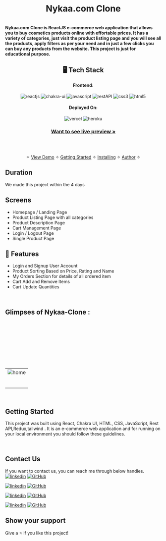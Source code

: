 
<h1 align="center">Nykaa.com Clone</h1>
<br />
<strong>Nykaa.com Clone is ReactJS e-commerce web application that allows you to buy cosmetics products online with effortable prices. It has a variety of categories, just visit the product listing page and you will see all the products, apply filters as per your need and in just a few clicks you can buy any products from the website. This project is just for educational purpose.</strong>

<h2 align="center">🖥️ Tech Stack</h2>


<h4 align="center">Frontend:</h4>

<p align="center">
  <img src="https://img.shields.io/badge/React-20232A?style=for-the-badge&logo=react&logoColor=61DAFB" alt="reactjs" />
  <img src="https://img.shields.io/badge/Chakra%20UI-3bc7bd?style=for-the-badge&logo=chakraui&logoColor=white" alt="chakra-ui" />
  <img src="https://img.shields.io/badge/JavaScript-323330?style=for-the-badge&logo=javascript&logoColor=F7DF1E" alt="javascript" />
  <img src="https://img.shields.io/badge/Rest_API-02303A?style=for-the-badge&logo=react-router&logoColor=white" alt="restAPI" />
  <img src="https://img.shields.io/badge/CSS3-1572B6?style=for-the-badge&logo=css3&logoColor=white" alt="css3" />
  <img src="https://img.shields.io/badge/HTML5-E34F26?style=for-the-badge&logo=html5&logoColor=white" alt="html5" />
</p>


<h4 align="center">Deployed On:</h4>

<p align="center">
  <img src="https://img.shields.io/badge/Netlify-00C7B7?style=for-the-badge&logo=netlify&logoColor=white" alt="vercel" />
  <img src="https://img.shields.io/badge/vercel-430098?style=for-the-badge&logo=vercel&logoColor=white" alt="heroku" />
</p>



<h3 align="center"><a href="https://panachebeauty.netlify.app/"><strong>Want to see live preview »</strong></a></h3>
<br />
<p align="center">
  <br />&#10023;
  <a href="#Demo">View Demo</a> &#10023;
  <a href="#Getting-Started">Getting Started</a> &#10023; 
  <a href="#Install">Installing</a> &#10023;
  <a href="#Contact Us">Author</a> &#10023;
</p>



## Duration 
We made this project within the 4 days
<br />

## Screens 
- Homepage / Landing Page
- Product Listing Page with all categories
- Product Description Page
- Cart Management Page
- Login / Logout Page
- Single Product Page


## 🚀 Features
- Login and Signup User Account
- Product Sorting Based on Price, Rating and Name
- My Orders Section for details of all ordered item
- Cart Add and Remove Items 
- Cart Update Quantities 
<br />


## Glimpses of Nykaa-Clone :
<table>
  <tr>
    <td><img src="https://i.ibb.co/CQk0R2T/nykaa.png"  alt="home" /></td>
  </tr>
  <br/>
  <tr>
    <td><img src="https://i.ibb.co/JCPsB54/nykaa2.png"  alt="" /></td>
  </tr>
  <br/>
  <tr>
    <td><img src="https://i.ibb.co/fNTNsNJ/nykaa3.png"  alt="" /></td>
  </tr>
  <br/>
   <tr>
    <td><img src="https://i.ibb.co/JChmGKf/nykaa4.png"   alt="" /></td>
  </tr>
  <br/>
  <tr>
    <td><img src="https://i.ibb.co/ZWjjmL0/nykaa5.png"  alt="" /></td>
  </tr>
  <br/>
   <tr>
    <td><img src="https://i.ibb.co/RPbBcVp/nykaa6.png"   alt="" /></td>
  </tr>
  <br/>
  <br/>
   <tr>
    <td><img src="https://i.ibb.co/WK7FsMF/nykaa7.png"   alt="" /></td>
  </tr>
  <br/>

</table>

<br />



## Getting Started

This project was built using React, Chakra UI, HTML, CSS, JavaScript, Rest API,Redux,tailwind . It is an e-commerce web application and for running on your local environment you should follow these guidelines.


<br />

## Contact Us

If you want to contact us, you can reach me through below handles. <br />
[![linkedin](https://img.shields.io/badge/Aditya_Anand-0077B5?style=for-the-badge&logo=linkedin&logoColor=white)](https://www.linkedin.com/in/aditya-anand-2b795a239/)
[![GitHub](https://img.shields.io/badge/Aditya_Anand-0077B5?style=for-the-badge&logo=Github&logoColor=white)](https://github.com/AdityaBr11/)

[![linkedin](https://img.shields.io/badge/Rashmi_Gautam-0077B5?style=for-the-badge&logo=linkedin&logoColor=white)](https://www.linkedin.com/in/rashmi-gautam16/)
[![GitHub](https://img.shields.io/badge/Rashmi_Gautam-0077B5?style=for-the-badge&logo=Github&logoColor=white)](https://github.com/Rashmigautam16)

[![linkedin](https://img.shields.io/badge/varinder-brar-0077B5?style=for-the-badge&logo=linkedin&logoColor=white)](https://www.linkedin.com/in/varinder-brar/)
[![GitHub](https://img.shields.io/badge/varinder-brar-0077B5?style=for-the-badge&logo=Github&logoColor=white)](https://github.com/Brar21)

[![linkedin](https://img.shields.io/badge/Santosh-Sharma-0077B5?style=for-the-badge&logo=linkedin&logoColor=white)](https://github.com/SantoshSharma09)
[![GitHub](https://img.shields.io/badge/Santosh-Sharma-0077B5?style=for-the-badge&logo=Github&logoColor=white)](https://github.com/SantoshSharma09)





## Show your support

Give a ⭐️ if you like this project!



